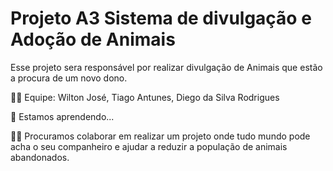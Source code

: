 
# Projeto A3 Sistema de divulgação e Adoção de Animais

Esse projeto sera responsável por realizar divulgação de Animais que estão a procura de um novo dono. 



👩‍💻 Equipe: Wilton José, Tiago Antunes, Diego da Silva Rodrigues

🧠 Estamos aprendendo...

👯‍♀️ Procuramos colaborar em realizar um projeto onde tudo mundo pode acha o seu companheiro e ajudar a reduzir a população de animais abandonados.
